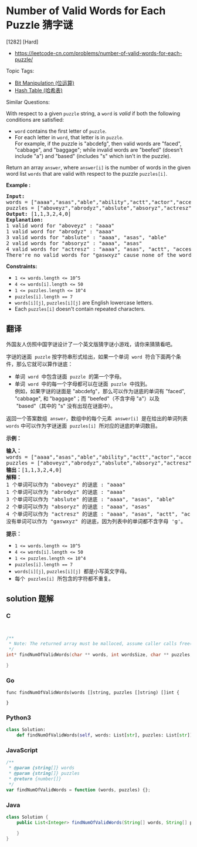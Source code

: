 # Number of Valid Words for Each Puzzle 猜字谜

[1282] [Hard]

- https://leetcode-cn.com/problems/number-of-valid-words-for-each-puzzle/

Topic Tags:

- [Bit Manipulation (位运算)](https://leetcode-cn.com/tag/bit-manipulation/)
- [Hash Table (哈希表)](https://leetcode-cn.com/tag/hash-table/)

Similar Questions:

With respect to a given `puzzle` string, a `word` is *valid* if both the following conditions are satisfied:

- `word` contains the first letter of `puzzle`.
- For each letter in `word`, that letter is in `puzzle`.  
  For example, if the puzzle is "abcdefg", then valid words are "faced", "cabbage", and "baggage"; while invalid words are "beefed" (doesn't include "a") and "based" (includes "s" which isn't in the puzzle).

Return an array `answer`, where `answer[i]` is the number of words in the given word list `words` that are valid with respect to the puzzle `puzzles[i]`.

**Example :**

<pre><strong>Input:</strong> 
words = ["aaaa","asas","able","ability","actt","actor","access"], 
puzzles = ["aboveyz","abrodyz","abslute","absoryz","actresz","gaswxyz"]
<strong>Output:</strong> [1,1,3,2,4,0]
<strong>Explanation:</strong>
1 valid word&nbsp;for "aboveyz" : "aaaa" 
1 valid word&nbsp;for "abrodyz" : "aaaa"
3 valid words for "abslute" : "aaaa", "asas", "able"
2 valid words for&nbsp;"absoryz" : "aaaa", "asas"
4 valid words for&nbsp;"actresz" : "aaaa", "asas", "actt", "access"
There're&nbsp;no valid words for&nbsp;"gaswxyz" cause none of the words in the list contains letter 'g'.
</pre>

**Constraints:**

- `1 <= words.length <= 10^5`
- `4 <= words[i].length <= 50`
- `1 <= puzzles.length <= 10^4`
- `puzzles[i].length == 7`
- `words[i][j]`, `puzzles[i][j]` are English lowercase letters.
- Each `puzzles[i]` doesn't contain repeated characters.

## 翻译

外国友人仿照中国字谜设计了一个英文版猜字谜小游戏，请你来猜猜看吧。

字谜的迷面  `puzzle` 按字符串形式给出，如果一个单词  `word`  符合下面两个条件，那么它就可以算作谜底：

- 单词  `word`  中包含谜面  `puzzle`  的第一个字母。
- 单词  `word`  中的每一个字母都可以在谜面  `puzzle`  中找到。  
  例如，如果字谜的谜面是 "abcdefg"，那么可以作为谜底的单词有 "faced", "cabbage", 和 "baggage"；而 "beefed"（不含字母 "a"）以及  "based"（其中的 "s" 没有出现在谜面中）。

返回一个答案数组  `answer`，数组中的每个元素  `answer[i]`  是在给出的单词列表 `words` 中可以作为字谜迷面  `puzzles[i]`  所对应的谜底的单词数目。

**示例：**

<pre><strong>输入：</strong>
words = ["aaaa","asas","able","ability","actt","actor","access"], 
puzzles = ["aboveyz","abrodyz","abslute","absoryz","actresz","gaswxyz"]
<strong>输出：</strong>[1,1,3,2,4,0]
<strong>解释：</strong>
1 个单词可以作为 "aboveyz" 的谜底 : "aaaa" 
1 个单词可以作为 "abrodyz" 的谜底 : "aaaa"
3 个单词可以作为 "abslute" 的谜底 : "aaaa", "asas", "able"
2 个单词可以作为&nbsp;"absoryz" 的谜底 : "aaaa", "asas"
4 个单词可以作为&nbsp;"actresz" 的谜底 : "aaaa", "asas", "actt", "access"
没有单词可以作为&nbsp;"gaswxyz" 的谜底，因为列表中的单词都不含字母 'g'。
</pre>

**提示：**

- `1 <= words.length <= 10^5`
- `4 <= words[i].length <= 50`
- `1 <= puzzles.length <= 10^4`
- `puzzles[i].length == 7`
- `words[i][j]`, `puzzles[i][j]`  都是小写英文字母。
- 每个  `puzzles[i]`  所包含的字符都不重复。

## solution 题解

### C

```c


/**
 * Note: The returned array must be malloced, assume caller calls free().
 */
int* findNumOfValidWords(char ** words, int wordsSize, char ** puzzles, int puzzlesSize, int* returnSize){

}


```

### Go

```golang
func findNumOfValidWords(words []string, puzzles []string) []int {

}
```

### Python3

```python
class Solution:
    def findNumOfValidWords(self, words: List[str], puzzles: List[str]) -> List[int]:

```

### JavaScript

```javascript
/**
 * @param {string[]} words
 * @param {string[]} puzzles
 * @return {number[]}
 */
var findNumOfValidWords = function (words, puzzles) {};
```

### Java

```java
class Solution {
    public List<Integer> findNumOfValidWords(String[] words, String[] puzzles) {

    }
}
```
